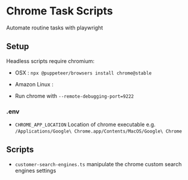 # Chrome Task Scripts

Automate routine tasks with playwright

## Setup

Headless scripts require chromium: 

* OSX : `npx @puppeteer/browsers install chrome@stable`
* Amazon Linux : 




* Run chrome with `--remote-debugging-port=9222` 

### .env 

* `CHROME_APP_LOCATION` Location of chrome executable e.g. `/Applications/Google\ Chrome.app/Contents/MacOS/Google\ Chrome`

## Scripts

* `customer-search-engines.ts` manipulate the chrome custom search engines settings
